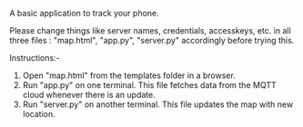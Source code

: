 
A basic application to track your phone.

Please change things like server names, credentials, accesskeys, etc. in all three files : "map.html", "app.py", "server.py" accordingly before trying this.

Instructions:-

1) Open "map.html" from the templates folder in a browser.
2) Run "app.py" on one terminal. This file fetches data from the MQTT cloud whenever there is an update.
3) Run "server.py" on another terminal. This file updates the map with new location.
